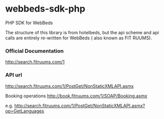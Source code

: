 # webbeds-sdk-php
PHP SDK for WebBeds

The structure of this library is from hotelbeds, but the api scheme and api calls are entirely re-written for WebBeds ( also known as FIT RUUMS). 

### Official Documentation

http://search.fitruums.com/1

### API url
http://search.fitruums.com/1/PostGet/NonStaticXMLAPI.asmx

Booking operations
http://book.fitruums.com/1/SOAP/Booking.asmx

e.g. http://search.fitruums.com/1/PostGet/NonStaticXMLAPI.asmx?op=GetLanguages

